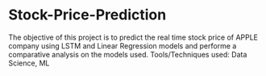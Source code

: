 # Stock-Price-Prediction
The objective of this project is to predict the real time stock price of APPLE company using LSTM and Linear Regression models and performe a comparative analysis on the models used.
Tools/Techniques used: Data Science, ML
